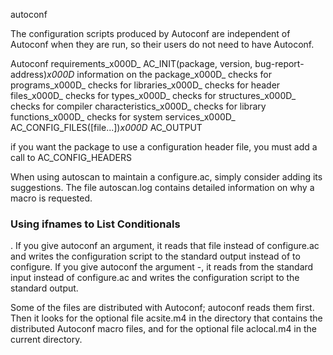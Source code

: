 autoconf

The configuration scripts produced by Autoconf are independent of Autoconf when they are run, so their users do not need to have Autoconf. 

 

Autoconf requirements_x000D_     AC_INIT(package, version, bug-report-address)_x000D_     information on the package_x000D_     checks for programs_x000D_     checks for libraries_x000D_     checks for header files_x000D_     checks for types_x000D_     checks for structures_x000D_     checks for compiler characteristics_x000D_     checks for library functions_x000D_     checks for system services_x000D_     AC_CONFIG_FILES([file...])_x000D_     AC_OUTPUT

 

 if you want the package to use a configuration header file, you must add a call to AC_CONFIG_HEADERS

 

When using autoscan to maintain a configure.ac, simply consider adding its suggestions. The file autoscan.log contains detailed information on why a macro is requested.

 

### **Using ifnames to List Conditionals**

 

. If you give autoconf an argument, it reads that file instead of configure.ac and writes the configuration script to the standard output instead of to configure. If you give autoconf the argument -, it reads from the standard input instead of configure.ac and writes the configuration script to the standard output.

 

Some of the files are distributed with Autoconf; autoconf reads them first. Then it looks for the optional file acsite.m4 in the directory that contains the distributed Autoconf macro files, and for the optional file aclocal.m4 in the current directory. 
